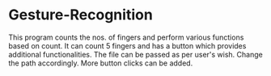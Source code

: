# Gesture-Recognition

This program counts the nos. of fingers and perform various functions based on count. It can count 5 fingers and has a button which provides additional functionalities. The file can be passed as per user's wish. Change the path accordingly. More button clicks can be added.
